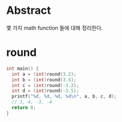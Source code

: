 # Abstract

몇 가지 math function 들에 대해 정리한다.

# round

```cpp
int main() {
  int a = (int)round(3.2);
  int b = (int)round(3.5);
  int c = (int)round(-3.2);
  int d = (int)round(-3.5);
  printf("%d, %d, %d, %d\n", a, b, c, d);
  // 3, 4, -3, -4
  return 0;
}
```

